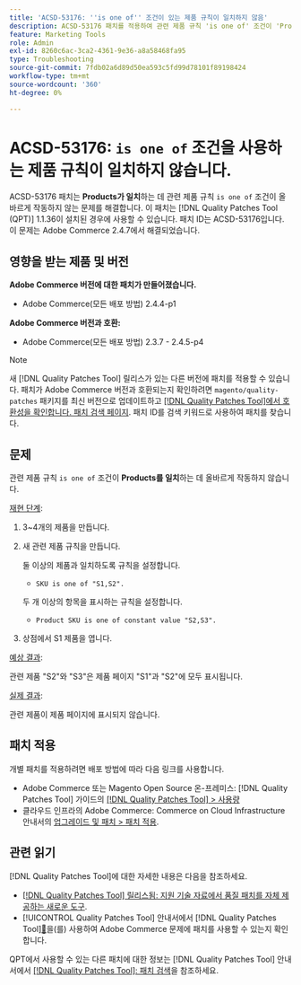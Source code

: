 ```yaml
---
title: 'ACSD-53176: ''is one of'' 조건이 있는 제품 규칙이 일치하지 않음'
description: ACSD-53176 패치를 적용하여 관련 제품 규칙 'is one of' 조건이 'Products to Match'에 대해 제대로 작동하지 않는 Adobe Commerce 문제를 해결합니다.
feature: Marketing Tools
role: Admin
exl-id: 8260c6ac-3ca2-4361-9e36-a8a58468fa95
type: Troubleshooting
source-git-commit: 7fdb02a6d89d50ea593c5fd99d78101f89198424
workflow-type: tm+mt
source-wordcount: '360'
ht-degree: 0%

---
```


# ACSD-53176: `is one of` 조건을 사용하는 제품 규칙이 일치하지 않습니다.

ACSD-53176 패치는 **Products가 일치**&#x200B;하는 데 관련 제품 규칙 `is one of` 조건이 올바르게 작동하지 않는 문제를 해결합니다. 이 패치는 [!DNL Quality Patches Tool (QPT)] 1.1.36이 설치된 경우에 사용할 수 있습니다. 패치 ID는 ACSD-53176입니다. 이 문제는 Adobe Commerce 2.4.7에서 해결되었습니다.

## 영향을 받는 제품 및 버전

**Adobe Commerce 버전에 대한 패치가 만들어졌습니다.**

* Adobe Commerce(모든 배포 방법) 2.4.4-p1

**Adobe Commerce 버전과 호환:**

* Adobe Commerce(모든 배포 방법) 2.3.7 - 2.4.5-p4

>[!NOTE]
>
>새 [!DNL Quality Patches Tool] 릴리스가 있는 다른 버전에 패치를 적용할 수 있습니다. 패치가 Adobe Commerce 버전과 호환되는지 확인하려면 `magento/quality-patches` 패키지를 최신 버전으로 업데이트하고 [[!DNL Quality Patches Tool]에서 호환성을 확인합니다. 패치 검색 페이지](https://experienceleague.adobe.com/tools/commerce-quality-patches/index.html). 패치 ID를 검색 키워드로 사용하여 패치를 찾습니다.

## 문제

관련 제품 규칙 `is one of` 조건이 **Products를 일치**&#x200B;하는 데 올바르게 작동하지 않습니다.

<u>재현 단계</u>:

1. 3~4개의 제품을 만듭니다.
1. 새 관련 제품 규칙을 만듭니다.

   둘 이상의 제품과 일치하도록 규칙을 설정합니다.
   * `SKU is one of "S1,S2".`

   두 개 이상의 항목을 표시하는 규칙을 설정합니다.
   * `Product SKU is one of constant value "S2,S3".`

1. 상점에서 S1 제품을 엽니다.

<u>예상 결과</u>:

관련 제품 &quot;S2&quot;와 &quot;S3&quot;은 제품 페이지 &quot;S1&quot;과 &quot;S2&quot;에 모두 표시됩니다.

<u>실제 결과</u>:

관련 제품이 제품 페이지에 표시되지 않습니다.

## 패치 적용

개별 패치를 적용하려면 배포 방법에 따라 다음 링크를 사용합니다.

* Adobe Commerce 또는 Magento Open Source 온-프레미스: [!DNL Quality Patches Tool] 가이드의 [[!DNL Quality Patches Tool] > 사용량](/help/tools/quality-patches-tool/usage.md)
* 클라우드 인프라의 Adobe Commerce: Commerce on Cloud Infrastructure 안내서의 [업그레이드 및 패치 > 패치 적용](https://experienceleague.adobe.com/docs/commerce-cloud-service/user-guide/develop/upgrade/apply-patches.html).

## 관련 읽기

[!DNL Quality Patches Tool]에 대한 자세한 내용은 다음을 참조하세요.

* [[!DNL Quality Patches Tool] 릴리스됨: 지원 기술 자료에서 품질 패치를 자체 제공하는 새로운 도구](https://experienceleague.adobe.com/en/docs/commerce-operations/tools/quality-patches-tool/quality-patches-tool-to-self-serve-quality-patches).
* [!UICONTROL Quality Patches Tool] 안내서에서  [!DNL Quality Patches Tool][&#128279;](/help/tools/quality-patches-tool/patches-available-in-qpt/check-patch-for-magento-issue-with-magento-quality-patches.md)을(를) 사용하여 Adobe Commerce 문제에 패치를 사용할 수 있는지 확인합니다.


QPT에서 사용할 수 있는 다른 패치에 대한 정보는 [!DNL Quality Patches Tool] 안내서에서 [[!DNL Quality Patches Tool]: 패치 검색](https://experienceleague.adobe.com/tools/commerce-quality-patches/index.html)을 참조하세요.
